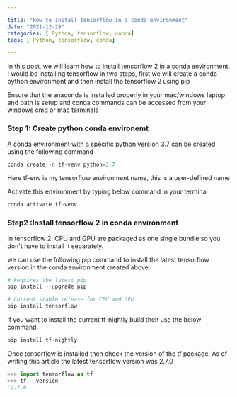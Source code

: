 ```yaml
---

title: "How to install tensorflow in a conda environment"
date: "2021-12-29"
categories: [ Python, tensorflow, conda]
tags: [ Python, tensorflow, conda]

---
```


In this post, we will learn how to install tensorflow 2 in a conda environment. I would be installing tensorflow in two steps, first we will create a conda python environment and then install the tensorflow 2 using pip  

Ensure that the anaconda is installed properly in your mac/windows laptop and path is setup and conda commands can be accessed from your windows cmd or mac terminals

### Step 1: Create python conda environemt
A conda environment with a specific python version 3.7 can be created using the following command

```python
conda create -n tf-venv python=3.7
```
Here tf-env is my tensorflow environment name, this is a user-defined name

Activate this environment by typing below command in your terminal

```python
conda activate tf-venv
```

### Step2 :Install tensorflow 2 in conda environment
In tensorflow 2, CPU and GPU are packaged as one single bundle so you don't have to install it separately. 

we can use the following pip command to install the latest tensorflow version in the conda environment created above

```python
# Requires the latest pip
pip install --upgrade pip

# Current stable release for CPU and GPU
pip install tensorflow
```

if you want to install the current tf-nightly build then use the below command

```python
pip install tf-nightly
```

Once tensorflow is installed then check the version of the tf package, As of writing this article the latest tensorflow version was 2.7.0

```python
>>> import tensorflow as tf
>>> tf.__version__
'2.7.0'
```





